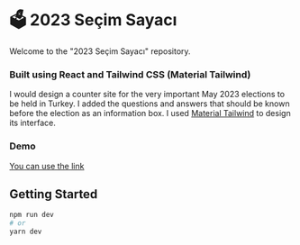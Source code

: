 # 🗳️ 2023 Seçim Sayacı 
Welcome to the "2023 Seçim Sayacı" repository.

### Built using React and Tailwind CSS (Material Tailwind) </h3>
I would design a counter site for the very important May 2023 elections to be held in Turkey. I added the questions and answers that should be known before the election as an information box.
 I used <a href="https://www.material-tailwind.com/" target="_blank">Material Tailwind</a> to design its interface.</p>

### Demo
[You can use the link](https://2023-secim-sayaci.vercel.app/)




## Getting Started

```bash
npm run dev
# or
yarn dev
```
